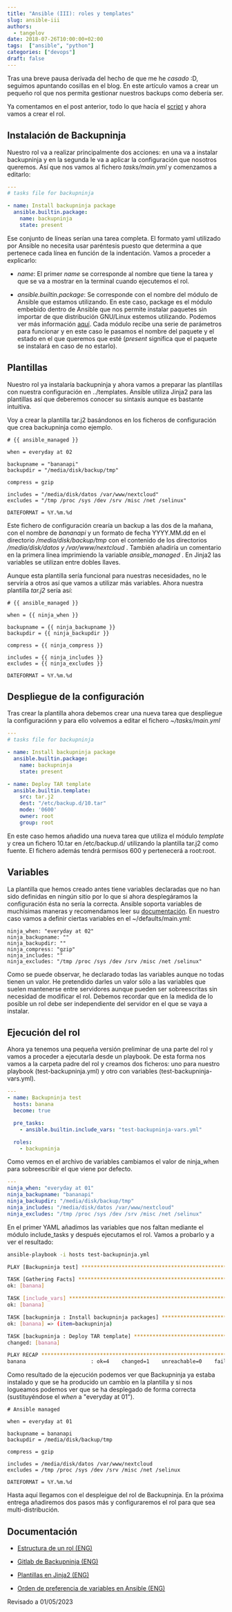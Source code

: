 ```yaml
---
title: "Ansible (III): roles y templates"
slug: ansible-iii
authors:
  - tangelov
date: 2018-07-26T10:00:00+02:00
tags:  ["ansible", "python"]
categories: ["devops"]
draft: false
---
```


Tras una breve pausa derivada del hecho de que me he _casado_ :D, seguimos apuntando cosillas en el blog. En este artículo vamos a crear un pequeño rol que nos permita gestionar nuestros backups como debería ser.

Ya comentamos en el post anterior, todo lo que hacía el [script](https://tangelov.me/posts/ansible-ii.html) y ahora vamos a crear el rol.

<!--more-->

## Instalación de Backupninja
Nuestro rol va a realizar principalmente dos acciones: en una va a instalar backupninja y en la segunda le va a aplicar la configuración que nosotros queremos. Así que nos vamos al fichero _tasks/main.yml_ y comenzamos a editarlo:

```yaml
---
# tasks file for backupninja

- name: Install backupninja package
  ansible.builtin.package:
    name: backupninja
    state: present
```

Ese conjunto de líneas serían una tarea completa. El formato yaml utilizado por Ansible no necesita usar paréntesis puesto que determina a que pertenece cada línea en función de la indentación. Vamos a proceder a explicarlo:

* _name_: El primer _name_ se corresponde al nombre que tiene la tarea y que se va a mostrar en la terminal cuando ejecutemos el rol.

* _ansible.builtin.package_: Se corresponde con el nombre del módulo de Ansible que estamos utilizando. En este caso, package es el módulo embebido dentro de Ansible que nos permite instalar paquetes sin importar de que distribución GNU/Linux estemos utilizando. Podemos ver más información [aquí](https://docs.ansible.com/ansible/5/collections/ansible/builtin/package_module.html). Cada módulo recibe una serie de parámetros para funcionar y en este caso le pasamos el nombre del paquete y el estado en el que queremos que esté (_present_ significa que el paquete se instalará en caso de no estarlo).


## Plantillas
Nuestro rol ya instalaría backupninja y ahora vamos a preparar las plantillas con nuestra configuración en ../templates. Ansible utiliza Jinja2 para las plantillas así que deberemos conocer su sintaxis aunque es bastante intuitiva.

Voy a crear la plantilla tar.j2 basándonos en los ficheros de configuración que crea backupninja como ejemplo.

```jinja2
# {{ ansible_managed }}

when = everyday at 02

backupname = "bananapi"
backupdir = "/media/disk/backup/tmp"

compress = gzip

includes = "/media/disk/datos /var/www/nextcloud"
excludes = "/tmp /proc /sys /dev /srv /misc /net /selinux"

DATEFORMAT = %Y.%m.%d
```

Este fichero de configuración crearía un backup a las dos de la mañana, con el nombre de _bananapi_ y un formato de fecha YYYY.MM.dd en el directorio _/media/disk/backup/tmp_ con el contenido de los directorios _/media/disk/datos y /var/www/nextcloud_ . También añadiría un comentario en la primera línea imprimiendo la variable _ansible_managed_ . En Jinja2 las variables se utilizan entre dobles llaves.

Aunque esta plantilla sería funcional para nuestras necesidades, no le serviría a otros así que vamos a utilizar más variables. Ahora nuestra plantilla _tar.j2_ sería así:

```jinja2
# {{ ansible_managed }}

when = {{ ninja_when }}

backupname = {{ ninja_backupname }}
backupdir = {{ ninja_backupdir }}

compress = {{ ninja_compress }}

includes = {{ ninja_includes }}
excludes = {{ ninja_excludes }}

DATEFORMAT = %Y.%m.%d
```

## Despliegue de la configuración
Tras crear la plantilla ahora debemos crear una nueva tarea que despliegue la configuraciónn y para ello volvemos a editar el fichero _~/tasks/main.yml_

```yaml
---
# tasks file for backupninja

- name: Install backupninja package
  ansible.builtin.package:
    name: backupninja
    state: present

- name: Deploy TAR template
  ansible.builtin.template:
    src: tar.j2
    dest: "/etc/backup.d/10.tar"
    mode: '0600'
    owner: root
    group: root
```

En este caso hemos añadido una nueva tarea que utiliza el módulo _template_ y crea un fichero 10.tar en /etc/backup.d/ utilizando la plantilla tar.j2 como fuente. El fichero además tendrá permisos 600 y pertenecerá a root:root.


## Variables
La plantilla que hemos creado antes tiene variables declaradas que no han sido definidas en ningún sitio por lo que si ahora desplegáramos la configuración ésta no sería la correcta. Ansible soporta variables de muchísimas maneras y recomendamos leer su [documentación](https://docs.ansible.com/ansible/5/user_guide/playbooks_variables.html). En nuestro caso vamos a definir ciertas variables en el ~/defaults/main.yml:

```jinja2
ninja_when: "everyday at 02"
ninja_backupname: ""
ninja_backupdir: ""
ninja_compress: "gzip"
ninja_includes: ""
ninja_excludes: "/tmp /proc /sys /dev /srv /misc /net /selinux"
```

Como se puede observar, he declarado todas las variables aunque no todas tienen un valor. He pretendido darles un valor sólo a las variables que suelen mantenerse entre servidores aunque pueden ser sobreescritas sin necesidad de modificar el rol. Debemos recordar que en la medida de lo posible un rol debe ser independiente del servidor en el que se vaya a instalar.


## Ejecución del rol
Ahora ya tenemos una pequeña versión preliminar de una parte del rol y vamos a proceder a ejecutarla desde un playbook. De esta forma nos vamos a la carpeta padre del rol y creamos dos ficheros: uno para nuestro playbook (test-backupninja.yml) y otro con variables (test-backupninja-vars.yml).

```yml
---
- name: Backupninja test
  hosts: banana
  become: true

  pre_tasks:
    - ansible.builtin.include_vars: "test-backupninja-vars.yml"

  roles:
    - backupninja
```

Como vemos en el archivo de variables cambiamos el valor de ninja_when para sobreescribir el que viene por defecto.

```yaml
---
ninja_when: "everyday at 01"
ninja_backupname: "bananapi"
ninja_backupdir: "/media/disk/backup/tmp"
ninja_includes: "/media/disk/datos /var/www/nextcloud"
ninja_excludes: "/tmp /proc /sys /dev /srv /misc /net /selinux"
```

En el primer YAML añadimos las variables que nos faltan mediante el módulo include_tasks y después ejecutamos el rol. Vamos a probarlo y a ver el resultado:

```bash
ansible-playbook -i hosts test-backupninja.yml 

PLAY [Backupninja test] **********************************************************************

TASK [Gathering Facts] ***********************************************************************
ok: [banana]

TASK [include_vars] **************************************************************************
ok: [banana]

TASK [backupninja : Install backupninja packages] ********************************************
ok: [banana] => (item=backupninja)

TASK [backupninja : Deploy TAR template] *****************************************************
changed: [banana]

PLAY RECAP ***********************************************************************************
banana                     : ok=4    changed=1    unreachable=0    failed=0   
```

Como resultado de la ejecución podemos ver que Backupninja ya estaba instalado y que se ha producido un cambio en la plantilla y si nos logueamos podemos ver que se ha desplegado de forma correcta (sustituyéndose el _when_ a "everyday at 01").

```jinja2
# Ansible managed

when = everyday at 01

backupname = bananapi
backupdir = /media/disk/backup/tmp

compress = gzip

includes = /media/disk/datos /var/www/nextcloud
excludes = /tmp /proc /sys /dev /srv /misc /net /selinux

DATEFORMAT = %Y.%m.%d
```

Hasta aquí llegamos con el despleigue del rol de Backupninja. En la próxima entrega añadiremos dos pasos más y configuraremos el rol para que sea multi-distribución.


## Documentación

* [Estructura de un rol (ENG)](https://docs.ansible.com/ansible/7/playbook_guide/playbooks_reuse_roles.html#playbooks-reuse-roles)

* [Gitlab de Backupninja (ENG)](https://0xacab.org/liberate/backupninja)

* [Plantillas en Jinja2 (ENG)](https://jinja.palletsprojects.com/en/3.1.x/templates/)

* [Orden de preferencia de variables en Ansible (ENG)](https://docs.ansible.com/ansible/7/playbook_guide/playbooks_variables.html#ansible-variable-precedence)


Revisado a 01/05/2023
